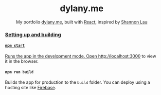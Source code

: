 <h1 align="center">
  dylany.me
</h1>

<p align="center">
  My portfolio <a href="dylany.me" target="_blank">dylany.me</a>, built with <a href="https://reactjs.org/" target="_blank">React</a>, inspired by <a href="shannonlau.com" target="_blank">Shannon Lau 
</p>

### Setting up and building

#### `npm start`

Runs the app in the development mode. Open [http://localhost:3000](http://localhost:3000) to view it in the browser.

#### `npm run build`

Builds the app for production to the `build` folder. You can deploy using a hosting site like <a href="https://firebase.google.com/" target="_blank">Firebase</a>.
